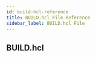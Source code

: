 ```yaml
---
id: build-hcl-reference
title: BUILD.hcl File Reference
sidebar_label: BUILD.hcl File
---
```


## BUILD.hcl